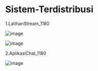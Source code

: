 # Sistem-Terdistribusi

1.LatihanStream_1180

![image](https://user-images.githubusercontent.com/68705079/158460477-2fe411c5-7cd0-4f6d-ac73-b1d6afc9d431.png)

![image](https://user-images.githubusercontent.com/68705079/158460607-528211b5-f619-4c88-9cce-9091b0d68230.png)


2.AplikasiChat_1180

![image](https://user-images.githubusercontent.com/68705079/158469811-0806c9b2-63ad-49b7-9c3a-2557bc689088.png)

